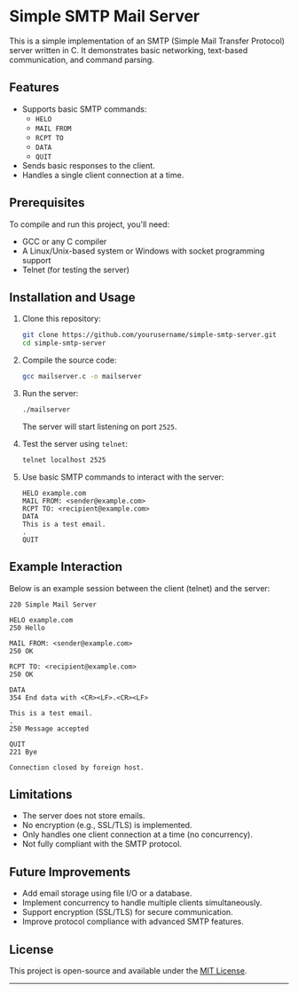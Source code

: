 # Simple SMTP Mail Server

This is a simple implementation of an SMTP (Simple Mail Transfer Protocol) server written in C. It demonstrates basic networking, text-based communication, and command parsing.

## Features

- Supports basic SMTP commands:
  - `HELO`
  - `MAIL FROM`
  - `RCPT TO`
  - `DATA`
  - `QUIT`
- Sends basic responses to the client.
- Handles a single client connection at a time.

## Prerequisites

To compile and run this project, you'll need:

- GCC or any C compiler
- A Linux/Unix-based system or Windows with socket programming support
- Telnet (for testing the server)

## Installation and Usage

1. Clone this repository:

   ```bash
   git clone https://github.com/yourusername/simple-smtp-server.git
   cd simple-smtp-server
   ```

2. Compile the source code:

   ```bash
   gcc mailserver.c -o mailserver
   ```

3. Run the server:

   ```bash
   ./mailserver
   ```

   The server will start listening on port `2525`.

4. Test the server using `telnet`:

   ```bash
   telnet localhost 2525
   ```

5. Use basic SMTP commands to interact with the server:

   ```
   HELO example.com
   MAIL FROM: <sender@example.com>
   RCPT TO: <recipient@example.com>
   DATA
   This is a test email.
   .
   QUIT
   ```

## Example Interaction

Below is an example session between the client (telnet) and the server:

```
220 Simple Mail Server

HELO example.com
250 Hello

MAIL FROM: <sender@example.com>
250 OK

RCPT TO: <recipient@example.com>
250 OK

DATA
354 End data with <CR><LF>.<CR><LF>

This is a test email.
.
250 Message accepted

QUIT
221 Bye

Connection closed by foreign host.
```

## Limitations

- The server does not store emails.
- No encryption (e.g., SSL/TLS) is implemented.
- Only handles one client connection at a time (no concurrency).
- Not fully compliant with the SMTP protocol.

## Future Improvements

- Add email storage using file I/O or a database.
- Implement concurrency to handle multiple clients simultaneously.
- Support encryption (SSL/TLS) for secure communication.
- Improve protocol compliance with advanced SMTP features.

## License

This project is open-source and available under the [MIT License](LICENSE).

---
